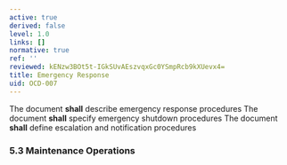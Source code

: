 ```yaml
---
active: true
derived: false
level: 1.0
links: []
normative: true
ref: ''
reviewed: kENzw3BOt5t-IGkSUvAEszvqxGc0YSmpRcb9kXUevx4=
title: Emergency Response
uid: OCD-007
---
```


The document **shall** describe emergency response procedures
The document **shall** specify emergency shutdown procedures
The document **shall** define escalation and notification procedures

### 5.3 Maintenance Operations